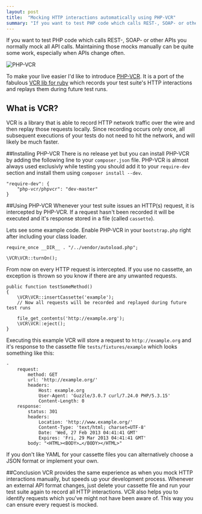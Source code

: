 ```yaml
---
layout: post
title:  "Mocking HTTP interactions automatically using PHP-VCR"
summary: "If you want to test PHP code which calls REST-, SOAP- or other APIs you normally mock all API calls. Maintaining those mocks manually can be quite some work, especially when APIs change often."
---
```


If you want to test PHP code which calls REST-, SOAP- or other APIs you normally mock all API calls. Maintaining those mocks manually can be quite some work, especially when APIs change often.

![PHP-VCR](https://dl.dropbox.com/u/13186339/blog/php-vcr.png)

To make your live easier I'd like to introduce [PHP-VCR](http://github.com/adri/php-vcr). It is a port of the fabulous [VCR lib for ruby](http://github.com/vcr/vcr) which records your test suite's HTTP interactions and replays them during future test runs.

## What is VCR?
VCR is a library that is able to record HTTP network traffic over the wire and then replay those requests locally. Since recording occurs only once, all subsequent executions of your tests do not need to hit the network, and will likely be much faster.

##Installing PHP-VCR
There is no release yet but you can install PHP-VCR by adding the following line to your `composer.json` file. PHP-VCR is almost always used exclusivly while testing you should add it to your `require-dev` section and install them using `composer install --dev`.

    "require-dev": {
        "php-vcr/phpvcr": "dev-master"
    }

##Using PHP-VCR
Whenever your test suite issues an HTTP(s) request, it is intercepted by PHP-VCR. If a request hasn't been recorded it will be executed and it's response stored in a file (called `cassette`).

Lets see some example code. Enable PHP-VCR in your `bootstrap.php` right after including your class loader.

    require_once __DIR__ . "/../vendor/autoload.php";

    \VCR\VCR::turnOn();

From now on every HTTP request is intercepted. If you use no cassette, an exception is thrown so you know if there are any unwanted requests.

    public function testSomeMethod()
    {
        \VCR\VCR::insertCassette('example');
        // Now all requests will be recorded and replayed during future test runs

        file_get_contents('http://example.org');
        \VCR\VCR::eject();
    }

Executing this example VCR will store a request to `http://example.org` and it's response to the cassette file `tests/fixtures/example` which looks something like this:

    -
        request:
            method: GET
            url: 'http://example.org/'
            headers:
                Host: example.org
                User-Agent: 'Guzzle/3.0.7 curl/7.24.0 PHP/5.3.15'
                Content-Length: 0
        response:
            status: 301
            headers:
                Location: 'http://www.example.org/'
                Content-Type: 'text/html; charset=UTF-8'
                Date: 'Wed, 27 Feb 2013 04:41:41 GMT'
                Expires: 'Fri, 29 Mar 2013 04:41:41 GMT'
            body: "<HTML><BODY>…</BODY></HTML>"

If you don't like YAML for your cassette files you can alternatively choose a JSON format or implement your own.

<!-- , please see [how to configure PHP-VCR]().
[See more examples]()
 -->

##Conclusion
VCR provides the same experience as when you mock HTTP interactions manually, but speeds up your development process. Whenever an external API format changes, just delete your cassette file and run your test suite again to record all HTTP interactions.  VCR also helps you to identify requests which you've might not have been aware of. This way you can ensure every request is mocked.
